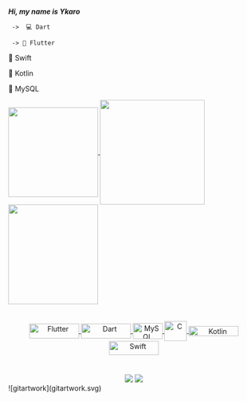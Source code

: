 *****Hi, my name is Ykaro*****
       
       
     ->  💻 Dart  
      
     -> 📲 Flutter  
 
 📲 Swift
 
 📲 Kotlin 
 
 📂 MySQL
       



   
<div>
  <a href="https://github.com/YkaroMateus">
  <img height="180em"align="center" src="https://github-readme-stats.vercel.app/api?username=YkaroMateus&show_icons=true&theme=react&include_all_commits=true&count_private=true"/>
  <img height="210em"  align="center" src="https://github-readme-stats.vercel.app/api/top-langs/?username=YkaroMateus&layout=compact&langs_count=7&theme=react" />

  <img align="center" width="180" height="200" src="https://media1.tenor.com/images/68e8337fb4eb7e40645d832c64762a8b/tenor.gif?itemid=19443613">
</div>
 <br>
<div  align="center"> 
  <div style="display: inline_block"><br>
  <img align="center" alt="Flutter" height="30" width="100" src="https://upload.wikimedia.org/wikipedia/commons/thumb/1/17/Google-flutter-logo.png/799px-Google-flutter-logo.png">
  <img align="center" alt="Dart" height="30" width="100" src="https://upload.wikimedia.org/wikipedia/commons/thumb/f/fe/Dart_programming_language_logo.svg/1024px-Dart_programming_language_logo.svg.png">
  <img align="center" alt="MySQL" height="32" width="60" src="https://d1.awsstatic.com/asset-repository/products/amazon-rds/1024px-MySQL.ff87215b43fd7292af172e2a5d9b844217262571.png">
  <img align="center" alt="C" height="40" width="45" src="https://upload.wikimedia.org/wikipedia/commons/1/19/C_Logo.png">
  <img align="center" alt="Kotlin" height="20" width="100" src="https://kotlinlang.org/docs/images/kotlin-logo.png">
  <img align="center" alt="Swift" height="28" width="100" src="https://upload.wikimedia.org/wikipedia/commons/thumb/9/9d/Swift_logo.svg/2560px-Swift_logo.svg.png">
 
 <h1></h1>
    
</div>
  <a href="https://www.instagram.com/mateus.ykaro/" target="_blank"><img src="https://img.shields.io/badge/-Instagram-%23E4405F?style=for-the-badge&logo=instagram&logoColor=white" target="_blank"></a>
  <a href="https://www.linkedin.com/in/ykaro-mateus-246712234/" target="_blank"><img src="https://img.shields.io/badge/-LinkedIn-%230077B5?style=for-the-badge&logo=linkedin&logoColor=white" target="_blank"></a>

</div>
       ![gitartwork](gitartwork.svg)
  
